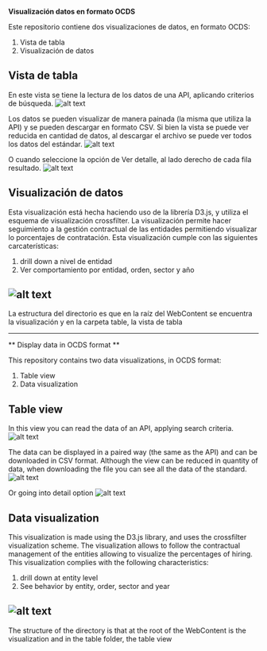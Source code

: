 **Visualización datos en formato OCDS**

Este repositorio contiene dos visualizaciones de datos, en formato OCDS:

1. Vista de tabla
2. Visualización de datos

## Vista de tabla
En este vista se tiene la lectura de los datos de una API, aplicando criterios de búsqueda. 
![alt text](https://github.com/sdd1982/VisualizacionOCDS/blob/master/docs/previewTabla.png?raw=true)

Los datos se pueden visualizar de manera painada (la misma que utiliza la API) y se pueden descargar en formato CSV. Si bien la vista se puede ver reducida en cantidad de datos, al descargar el archivo se puede ver todos los datos del estándar.
![alt text](https://raw.githubusercontent.com/sdd1982/VisualizacionOCDS/master/docs/previewTabla-resultados.PNG)

O cuando seleccione la opción de Ver detalle, al lado derecho de cada fila resultado.
![alt text](https://raw.githubusercontent.com/sdd1982/VisualizacionOCDS/master/docs/previewTabla-detalle.PNG)

## Visualización de datos
Esta visualización está hecha haciendo uso de la librería D3.js, y utiliza el esquema de visualización crossfilter. La visualización permite hacer seguimiento a la gestión contractual de las entidades permitiendo visualizar lo porcentajes de contratación. Esta visualización cumple con las siguientes carcaterísticas:
1. drill down a nivel de entidad
2. Ver comportamiento por entidad, orden, sector y año

![alt text](https://github.com/sdd1982/VisualizacionOCDS/blob/master/docs/previewVisualizacion.png?raw=true)
---
La estructura del directorio es que en la raíz del WebContent se encuentra la visualización y en la carpeta table, la vista de tabla

---
** Display data in OCDS format **

This repository contains two data visualizations, in OCDS format:

1. Table view
2. Data visualization

## Table view
In this view you can read the data of an API, applying search criteria. 
![alt text](https://github.com/sdd1982/VisualizacionOCDS/blob/master/docs/previewTabla.png?raw=true)

The data can be displayed in a paired way (the same as the API) and can be downloaded in CSV format. Although the view can be reduced in quantity of data, when downloading the file you can see all the data of the standard.
![alt text](https://raw.githubusercontent.com/sdd1982/VisualizacionOCDS/master/docs/previewTabla-resultados.PNG)

Or going into detail option
![alt text](https://raw.githubusercontent.com/sdd1982/VisualizacionOCDS/master/docs/previewTabla-detalle.PNG)

## Data visualization
This visualization is made using the D3.js library, and uses the crossfilter visualization scheme. The visualization allows to follow the contractual management of the entities allowing to visualize the percentages of hiring. This visualization complies with the following characteristics:
1. drill down at entity level
2. See behavior by entity, order, sector and year

![alt text](https://github.com/sdd1982/VisualizacionOCDS/blob/master/docs/previewVisualizacion.png?raw=true)
---
The structure of the directory is that at the root of the WebContent is the visualization and in the table folder, the table view

